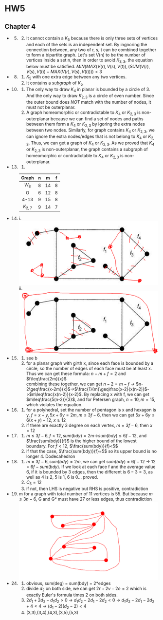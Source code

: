 # HW5
## Chapter 4

 - 5. 2. It cannot contain a $K_5$ because there is only three sets of vertices and each of the sets is an independent set. By ingnoring the connection between, any two of r, s, t can be combined together to form a bipartite graph. Let's set V(n) to be the number of vertices inside a set n, then in order to avoid $K_{3,3}$, the equation below must be satisfied. $MIN(MAX(V(r), V(s), V(t)), (SUM(V(r), V(s), V(t))-MAX(V(r), V(s), V(t))))<3$
 - 8. 1. $K_5$ with one extra edge between any two vertices.
      2. It contains a *subgraph* of $K_5$
 - 10.  1. The only way to draw $K_4$ in planar is bounded by a circle of 3. And the only way to draw $K_{2,3}$ is a circle of even number. Since the outer bound does *NOT* match with the number of nodes, it must not be outerplanar.
        2. A graph homeomorphic or contradictable to $K_4$ or $K_{2,3}$ is non-outerplanar because we can find a set of nodes and paths between them form a $K_4$ or $K_{2,3}$ by igoring the extra nodes between two nodes. Similarly, for graph contains $K_4$ or $K_{2,3}$, we can ignore the extra nodes/edges that is not belong to $K_4$ or $K_{2,3}$. Thus, we can get a graph of $K_4$ or $K_{2,3}$. As we proved that $K_4$ or $K_{2,3}$ is non-outerplanar, the graph contains a subgraph of homeomorphic or contradictable to $K_4$ or $K_{2,3}$ is non-outerplanar.
 - 13.  1. 
        |   Graph   |   n   |   m   |   f   |
        | :-------: | :---: | :---: | :---: |
        |   $W_8$   |   8   |  14   |   8   |
        |     O     |   6   |  12   |   8   |
        |   4-13    |   9   |  15   |   8   |
        | $K_{2,7}$ |   9   |  14   |   7   |
 - 14. 
        i.  
        ![14_1](14_1.png "14_1")
       ii. 
        ![14_2](14_2.png "14_2")
 - 15.  1. see b
        2. for a planar graph with girth x, since each face is bounded by a circle, so the number of edges of each face must be at least x. Thus we can get these formula: $n-m+f=2$ and $f\leq\frac{2m}{x}$  
        combining these together, we can get $n-2=m-f$ -> $n-2\geq\frac{x-2m}{x}$->$\frac{1}{m}\geq\frac{x-2}{x(n-2)}$->$m\leq\frac{x(n-2)}{x-2}$. By replacing x with f, we can get $m\leq\frac{5(n-2)}{3}$, and for Petersen graph, $n=10, m=15$, which violates the equation.
 - 16.  1. for a polyhedral, set the number of pentagon is x and hexagon is y, $f=x+y, 5x+6y=2m, m\leq3f-6$, then we can get $5x+6y\leq6(x+y)-12$, $x\geq12$
        2. if there are exactly 3 degree on each vertex, $m=3f-6$, then $x=12$
 - 17.  1. $m\leq3f-6,f<12,sum(bdy)=2m$->$sum(bdy)\leq6f-12$, and $\frac{sum(bdy)}{f}$ is the higher bound of the lowest boundary. For $f<12$, $\frac{sum(bdy)}{f}<5$
        2. if that the case, $\frac{sum(bdy)}{f}=5$ so its upper bound is no longer 4. Dodecahedron
 - 18.  1. $m=3f-6,sum(bdy)=2m$, we can get $sum(bdy)=6f-12$ -> $12=6f-sum(bdy)$. If we look at each face f and the average value 6, if it is bounded by 3 edges, then the different is $6-3=3$, as well as 4 is 2, 5 is 1, 6 is 0... proved.
        2. $C_5 = 12$
        3. if not, then LHS is negative but RHS is positive, contradiction
 - 19. m for a graph with total number of 11 vertices is 55. But because $m\leq3n-6$, G and G* must have 27 or less edges, thus contradiction  
  ![19_2](19_2.png "19_2")
 - 24.  1. obvious, sum(deg) = sum(bdy) = 2*edges
        2. divide $d_2$ on both side, we can get $2r+2v-2e=2$ which is exactly Euler's formula times 2 on both sides.
        3. $2d_1+2d_2-d_1d_2>0$ -> $d_1d_2-2d_1-2d_2<0$ -> $d_1d_2-2d_1-2d_2+4<4$ -> $(d_1-2)(d_2-2)<4$
        4. (3,3),(3,4),(4,3),(3,5),(5,3)